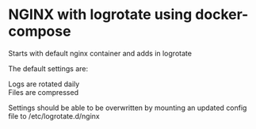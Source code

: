 # NGINX with logrotate using docker-compose

Starts with default nginx container and adds in logrotate 

  The default settings are: 
  
  Logs are rotated daily    
  Files are compressed 

Settings should be able to be overwritten by mounting an updated config file to /etc/logrotate.d/nginx 

